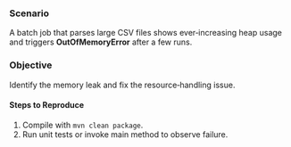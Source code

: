### Scenario
A batch job that parses large CSV files shows ever‑increasing heap usage and triggers **OutOfMemoryError** after a few runs.

### Objective
Identify the memory leak and fix the resource‑handling issue.


#### Steps to Reproduce
1. Compile with `mvn clean package`.
2. Run unit tests or invoke main method to observe failure.
